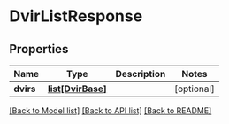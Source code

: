 # DvirListResponse

## Properties
Name | Type | Description | Notes
------------ | ------------- | ------------- | -------------
**dvirs** | [**list[DvirBase]**](DvirBase.md) |  | [optional] 

[[Back to Model list]](../README.md#documentation-for-models) [[Back to API list]](../README.md#documentation-for-api-endpoints) [[Back to README]](../README.md)


